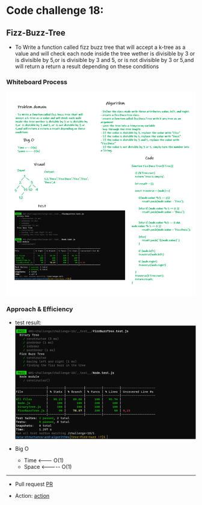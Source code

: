 # Code challenge 18:

## Fizz-Buzz-Tree
<!-- Description of the challenge -->
- To Write a function called fizz buzz tree that will accept a k-tree as a value and will check each node inside the tree wether is divisible by 3 or is divisible by 5,or  is divisible by 3 and 5, or  is not divisible by 3 or 5,and will return a return a result depending on these conditions 

### Whiteboard Process
<!-- Embedded whiteboard image -->

![image](/images/fizzBuzz.png)

### Approach & Efficiency
<!-- What approach did you take? Discuss Why. What is the Big O space/time for this approach? -->
- test result:
![image](/images/fizzbuzz-test.PNG)

- Big O 
   - Time <--- O(1)
   - Space <----- O(1)

---------------------------

- Pull request
[PR](https://github.com/Razan-am/data-structures-and-algorithms/pull/33)

- Action:
[action](https://github.com/Razan-am/data-structures-and-algorithms/actions/runs/1162610427)